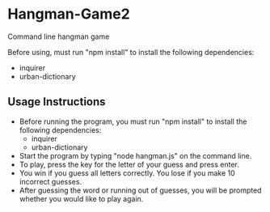 # Hangman-Game2
Command line hangman game

Before using, must run "npm install" to install the following dependencies:
* inquirer
* urban-dictionary

## Usage Instructions
* Before running the program, you must run "npm install" to install the following dependencies:
  - inquirer
  - urban-dictionary
* Start the program by typing "node hangman.js" on the command line.
* To play, press the key for the letter of your guess and press enter. 
* You win if you guess all letters correctly. You lose if you make 10 incorrect guesses. 
* After guessing the word or running out of guesses, you will be prompted whether you would like to play again. 